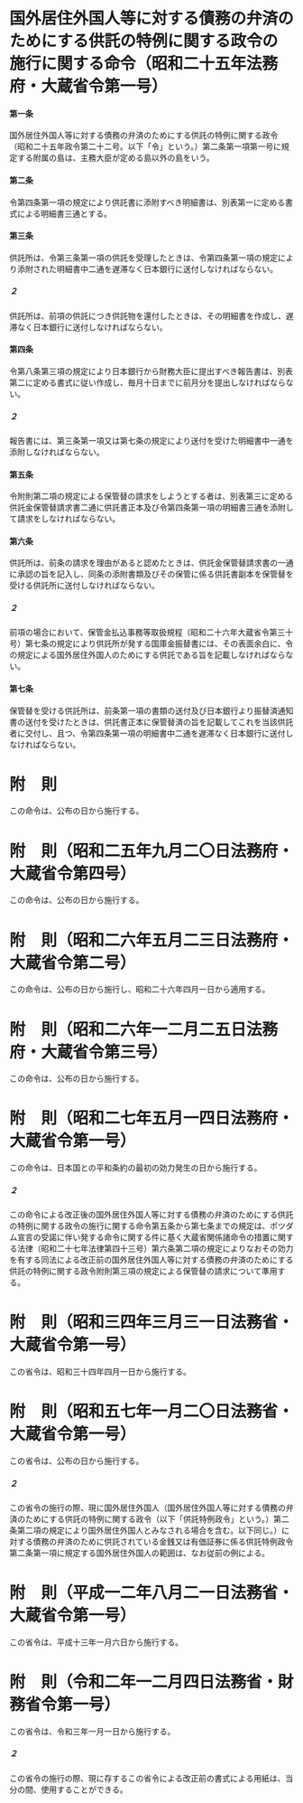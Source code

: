 # 国外居住外国人等に対する債務の弁済のためにする供託の特例に関する政令の施行に関する命令（昭和二十五年法務府・大蔵省令第一号）
#### 第一条
国外居住外国人等に対する債務の弁済のためにする供託の特例に関する政令（昭和二十五年政令第二十二号。以下「令」という。）第二条第一項第一号に規定する附属の島は、主務大臣が定める島以外の島をいう。
#### 第二条
令第四条第一項の規定により供託書に添附すべき明細書は、別表第一に定める書式による明細書三通とする。
#### 第三条
供託所は、令第三条第一項の供託を受理したときは、令第四条第一項の規定により添附された明細書中二通を遅滞なく日本銀行に送付しなければならない。
##### ２
供託所は、前項の供託につき供託物を還付したときは、その明細書を作成し、遅滞なく日本銀行に送付しなければならない。
#### 第四条
令第八条第三項の規定により日本銀行から財務大臣に提出すべき報告書は、別表第二に定める書式に従い作成し、毎月十日までに前月分を提出しなければならない。
##### ２
報告書には、第三条第一項又は第七条の規定により送付を受けた明細書中一通を添附しなければならない。
#### 第五条
令附則第二項の規定による保管替の請求をしようとする者は、別表第三に定める供託金保管替請求書二通に供託書正本及び令第四条第一項の明細書三通を添附して請求をしなければならない。
#### 第六条
供託所は、前条の請求を理由があると認めたときは、供託金保管替請求書の一通に承認の旨を記入し、同条の添附書類及びその保管に係る供託書副本を保管替を受ける供託所に送付しなければならない。
##### ２
前項の場合において、保管金払込事務等取扱規程（昭和二十六年大蔵省令第三十号）第七条の規定により供託所が発する国庫金振替書には、その表面余白に、令の規定による国外居住外国人のためにする供託である旨を記載しなければならない。
#### 第七条
保管替を受ける供託所は、前条第一項の書類の送付及び日本銀行より振替済通知書の送付を受けたときは、供託書正本に保管替済の旨を記載してこれを当該供託者に交付し、且つ、令第四条第一項の明細書中二通を遅滞なく日本銀行に送付しなければならない。
# 附　則
この命令は、公布の日から施行する。
# 附　則（昭和二五年九月二〇日法務府・大蔵省令第四号）
この命令は、公布の日から施行する。
# 附　則（昭和二六年五月二三日法務府・大蔵省令第二号）
この命令は、公布の日から施行し、昭和二十六年四月一日から適用する。
# 附　則（昭和二六年一二月二五日法務府・大蔵省令第三号）
この命令は、公布の日から施行する。
# 附　則（昭和二七年五月一四日法務府・大蔵省令第一号）
この命令は、日本国との平和条約の最初の効力発生の日から施行する。
##### ２
この命令による改正後の国外居住外国人等に対する債務の弁済のためにする供託の特例に関する政令の施行に関する命令第五条から第七条までの規定は、ポツダム宣言の受諾に伴い発する命令に関する件に基く大蔵省関係諸命令の措置に関する法律（昭和二十七年法律第四十三号）第六条第二項の規定によりなおその効力を有する同法による改正前の国外居住外国人等に対する債務の弁済のためにする供託の特例に関する政令附則第三項の規定による保管替の請求について準用する。
# 附　則（昭和三四年三月三一日法務省・大蔵省令第一号）
この省令は、昭和三十四年四月一日から施行する。
# 附　則（昭和五七年一月二〇日法務省・大蔵省令第一号）
この省令は、公布の日から施行する。
##### ２
この省令の施行の際、現に国外居住外国人（国外居住外国人等に対する債務の弁済のためにする供託の特例に関する政令（以下「供託特例政令」という。）第二条第二項の規定により国外居住外国人とみなされる場合を含む。以下同じ。）に対する債務の弁済のために供託されている金銭又は有価証券に係る供託特例政令第二条第一項に規定する国外居住外国人の範囲は、なお従前の例による。
# 附　則（平成一二年八月二一日法務省・大蔵省令第一号）
この省令は、平成十三年一月六日から施行する。
# 附　則（令和二年一二月四日法務省・財務省令第一号）
この省令は、令和三年一月一日から施行する。
##### ２
この省令の施行の際、現に存するこの省令による改正前の書式による用紙は、当分の間、使用することができる。
